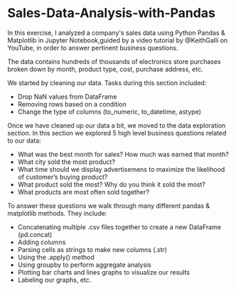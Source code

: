 # Sales-Data-Analysis-with-Pandas
In this exercise, I analyzed a company's sales data using Python Pandas &amp; Matplotlib in Jupyter Notebook,guided by a video tutorial by @KeithGalli on YouTube, in order to answer pertinent business questions.

The data contains hundreds of thousands of electronics store purchases broken down by month, product type, cost, purchase address, etc.

We started by cleaning our data. 
Tasks during this section included:

- Drop NaN values from DataFrame
- Removing rows based on a condition
- Change the type of columns (to_numeric, to_datetime, astype)

Once we have cleaned up our data a bit, we moved to the data exploration section. 
In this section we explored 5 high level business questions related to our data:

- What was the best month for sales? How much was earned that month?
- What city sold the most product?
- What time should we display advertisemens to maximize the likelihood of customer’s buying product?
- What product sold the most? Why do you think it sold the most?
- What products are most often sold together?

To answer these questions we walk through many different pandas & matplotlib methods. They include:

- Concatenating multiple .csv files together to create a new DataFrame (pd.concat)
- Adding columns
- Parsing cells as strings to make new columns (.str)
- Using the .apply() method
- Using groupby to perform aggregate analysis
- Plotting bar charts and lines graphs to visualize our results
- Labeling our graphs, etc.

